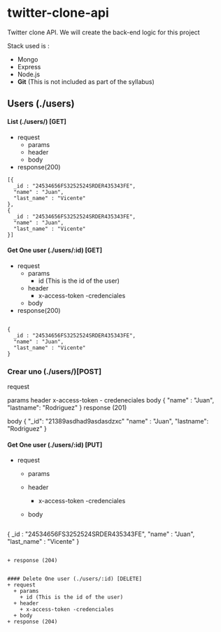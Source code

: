 # twitter-clone-api
Twitter clone API. We will create the back-end logic for this project

Stack used is :
- Mongo
- Express
- Node.js
- **Git** (This is not included as part of the syllabus)


## Users (./users)

#### List (./users/) [GET]
+ request 
  + params
  + header
  + body
+ response(200)

```
[{
  _id : "24534656FS3252524SRDER435343FE",
  "name" : "Juan",
  "last_name" : "Vicente"
},
{
  _id : "24534656FS3252524SRDER435343FE",
  "name" : "Juan",
  "last_name" : "Vicente"
}]
```




#### Get One user (./users/:id) [GET]
+ request 
  + params
    + id (This is the id of the user)
  + header
    + x-access-token -credenciales
  + body
+ response(200)

```

{
  _id : "24534656FS3252524SRDER435343FE",
  "name" : "Juan",
  "last_name" : "Vicente"
}
```




### Crear uno (./users/)[POST]

request

params
header
x-access-token - credeneciales
body
    {
        "name" : "Juan",
        "lastname": "Rodriguez"
    }
response (201)

body { "_id": "21389asdhad9asdasdzxc" "name" : "Juan", "lastname": "Rodriguez" }



#### Get One user (./users/:id) [PUT]
+ request 
  + params
  + header
    + x-access-token -credenciales
  + body
    
    ```
{
  _id : "24534656FS3252524SRDER435343FE",
  "name" : "Juan",
  "last_name" : "Vicente"
}
```

+ response (204)


#### Delete One user (./users/:id) [DELETE]
+ request 
  + params
    + id (This is the id of the user)
  + header
    + x-access-token -credenciales
  + body
+ response (204)





